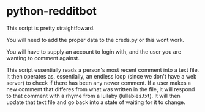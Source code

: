 # python-redditbot

This script is pretty straightfoward.

You will need to add the proper data to the creds.py or this wont work.

You will have to supply an account to login with, and the user you are wanting to
comment against.

This script essentially reads a person's most recent comment into a text file.
It then operates as, essentially, an endless loop (since we don't have a web server)
to check if there has been any newer comment. If a user makes a new comment that
differes from what was written in the file, it will respond to that comment
with a rhyme from a lullaby (lullabies.txt). It will then update that text file
and go back into a state of waiting for it to change.

